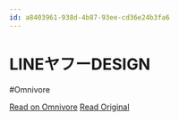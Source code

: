 ```yaml
---
id: a8403961-938d-4b87-93ee-cd36e24b3fa6
---
```


# LINEヤフーDESIGN
#Omnivore

[Read on Omnivore](https://omnivore.app/me/line-design-19123ae3810)
[Read Original](https://design.lycorp.co.jp)


